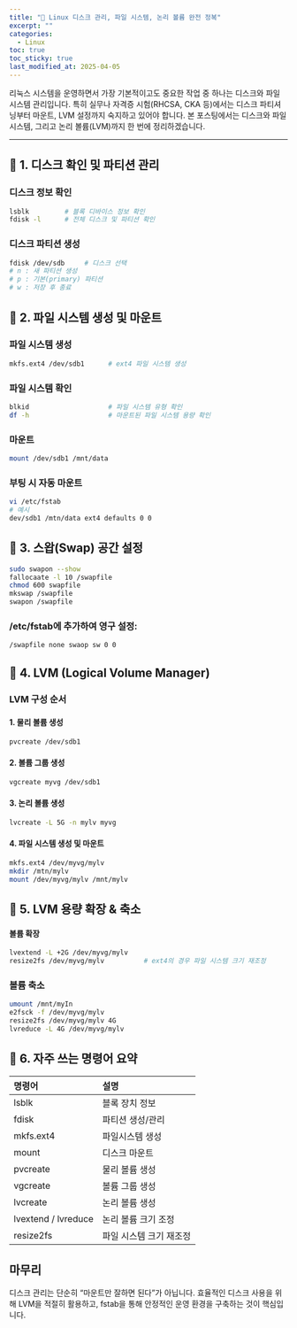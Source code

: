 ```yaml
---
title: "💽 Linux 디스크 관리, 파일 시스템, 논리 볼륨 완전 정복"
excerpt: ""
categories:
  - Linux
toc: true
toc_sticky: true
last_modified_at: 2025-04-05
---
```


리눅스 시스템을 운영하면서 가장 기본적이고도 중요한 작업 중 하나는 디스크와 파일 시스템 관리입니다. 
특히 실무나 자격증 시험(RHCSA, CKA 등)에서는 디스크 파티셔닝부터 마운트, LVM 설정까지 숙지하고 있어야 합니다. 
본 포스팅에서는 디스크와 파일 시스템, 그리고 논리 볼륨(LVM)까지 한 번에 정리하겠습니다.

---

## 📌 1. 디스크 확인 및 파티션 관리

### 디스크 정보 확인

```bash
lsblk         # 블록 디바이스 정보 확인
fdisk -l      # 전체 디스크 및 파티션 확인
```

### 디스크 파티션 생성

```bash
fdisk /dev/sdb     # 디스크 선택
# n : 새 파티션 생성
# p : 기본(primary) 파티션
# w : 저장 후 종료
```

## 📌 2. 파일 시스템 생성 및 마운트

### 파일 시스템 생성

```bash
mkfs.ext4 /dev/sdb1      # ext4 파일 시스템 생성
```

### 파일 시스템 확인

```bash
blkid                    # 파일 시스템 유형 확인
df -h                    # 마운트된 파일 시스템 용량 확인
```

### 마운트

```bash
mount /dev/sdb1 /mnt/data
```

### 부팅 시 자동 마운트

```bash
vi /etc/fstab
# 예시
dev/sdb1 /mtn/data ext4 defaults 0 0
```

## 📌 3. 스왑(Swap) 공간 설정

```bash
sudo swapon --show
fallocaate -l 10 /swapfile
chmod 600 swapfile
mkswap /swapfile
swapon /swapfile
```

### /etc/fstab에 추가하여 영구 설정:

```bash
/swapfile none swaop sw 0 0
```

## 📌 4. LVM (Logical Volume Manager)

### LVM 구성 순서

#### 1. 물리 볼륨 생성

```bash
pvcreate /dev/sdb1
```

#### 2. 볼륨 그룹 생성

```bash
vgcreate myvg /dev/sdb1
```

#### 3. 논리 볼륨 생성

```bash
lvcreate -L 5G -n mylv myvg
```

#### 4. 파일 시스템 생성 및 마운트

```bash
mkfs.ext4 /dev/myvg/mylv
mkdir /mtn/mylv
mount /dev/myvg/mylv /mnt/mylv
```

## 📌 5. LVM 용량 확장 & 축소

#### 볼륨 확장

```bash
lvextend -L +2G /dev/myvg/mylv
resize2fs /dev/myvg/mylv          # ext4의 경우 파일 시스템 크기 재조정
```

### 볼륨 축소

```bash
umount /mnt/myIn
e2fsck -f /dev/myvg/mylv
resize2fs /dev/myvg/mylv 4G
lvreduce -L 4G /dev/myvg/mylv
```

## 📌 6. 자주 쓰는 명령어 요약

| 명령어                 | 설명            |
|:--------------------|:--------------|
| lsblk               | 블록 장치 정보      |
| fdisk               | 파티션 생성/관리     |
| mkfs.ext4           | 파일시스템 생성      |
| mount               | 디스크 마운트       |
| pvcreate            | 물리 볼륨 생성      |
| vgcreate            | 볼륨 그룹 생성      |
| lvcreate            | 논리 볼륨 생성      |
| lvextend / lvreduce | 논리 볼륨 크기 조정   |
| resize2fs           | 파일 시스템 크기 재조정 |

## 마무리

디스크 관리는 단순히 “마운트만 잘하면 된다”가 아닙니다. 
효율적인 디스크 사용을 위해 LVM을 적절히 활용하고, fstab을 통해 안정적인 운영 환경을 구축하는 것이 핵심입니다. 
